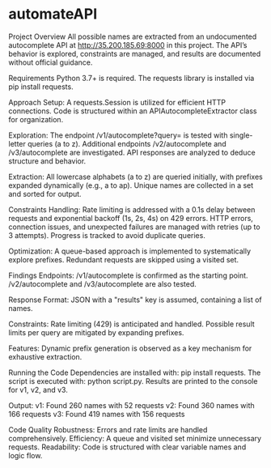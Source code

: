 # automateAPI

Project Overview
All possible names are extracted from an undocumented autocomplete API at http://35.200.185.69:8000 in this project. The API’s behavior is explored, constraints are managed, and results are documented without official guidance.

Requirements
Python 3.7+ is required.
The requests library is installed via pip install requests.

Approach
Setup:
A requests.Session is utilized for efficient HTTP connections.
Code is structured within an APIAutocompleteExtractor class for organization.

Exploration:
The endpoint /v1/autocomplete?query=<string> is tested with single-letter queries (a to z).
Additional endpoints /v2/autocomplete and /v3/autocomplete are investigated.
API responses are analyzed to deduce structure and behavior.

Extraction:
All lowercase alphabets (a to z) are queried initially, with prefixes expanded dynamically (e.g., a to ap).
Unique names are collected in a set and sorted for output.

Constraints Handling:
Rate limiting is addressed with a 0.1s delay between requests and exponential backoff (1s, 2s, 4s) on 429 errors.
HTTP errors, connection issues, and unexpected failures are managed with retries (up to 3 attempts).
Progress is tracked to avoid duplicate queries.

Optimization:
A queue-based approach is implemented to systematically explore prefixes.
Redundant requests are skipped using a visited set.

Findings
Endpoints:
/v1/autocomplete is confirmed as the starting point.
/v2/autocomplete and /v3/autocomplete are also tested.

Response Format:
JSON with a "results" key is assumed, containing a list of names.

Constraints:
Rate limiting (429) is anticipated and handled.
Possible result limits per query are mitigated by expanding prefixes.

Features:
Dynamic prefix generation is observed as a key mechanism for exhaustive extraction.

Running the Code
Dependencies are installed with: pip install requests.
The script is executed with: python script.py.
Results are printed to the console for v1, v2, and v3.

Output:
v1: Found 260 names with 52 requests
v2: Found 360 names with 166 requests
v3: Found 419 names with 156 requests

Code Quality
Robustness: Errors and rate limits are handled comprehensively.
Efficiency: A queue and visited set minimize unnecessary requests.
Readability: Code is structured with clear variable names and logic flow.
